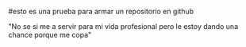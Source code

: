 #esto es una prueba para armar un repositorio en github

"No se si me a servir para mi vida profesional pero le estoy dando una chance porque me copa"

